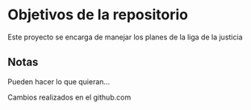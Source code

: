 # Objetivos de la repositorio

Este proyecto se encarga de manejar los planes de la liga de la justicia


## Notas
Pueden hacer lo que quieran...

Cambios realizados en el github.com
